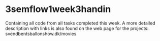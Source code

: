 # 3semflow1week3handin
Containing all code from all tasks completed this week.
A more detailed description with links is also found on the web page for the projects:
svendbentsballonshow.dk/movies